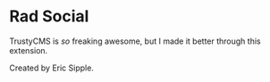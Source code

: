 # Rad Social

TrustyCMS is _so_ freaking awesome, but I made it better through this extension.

Created by Eric Sipple. 